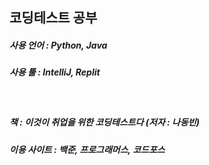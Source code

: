 ## 코딩테스트 공부

##### 사용 언어 : Python, Java
##### 사용 툴 : IntelliJ, Replit

<br/>

##### 책 : 이것이 취업을 위한 코딩테스트다 (저자 : 나동빈)
##### 이용 사이트 : 백준, 프로그래머스, 코드포스